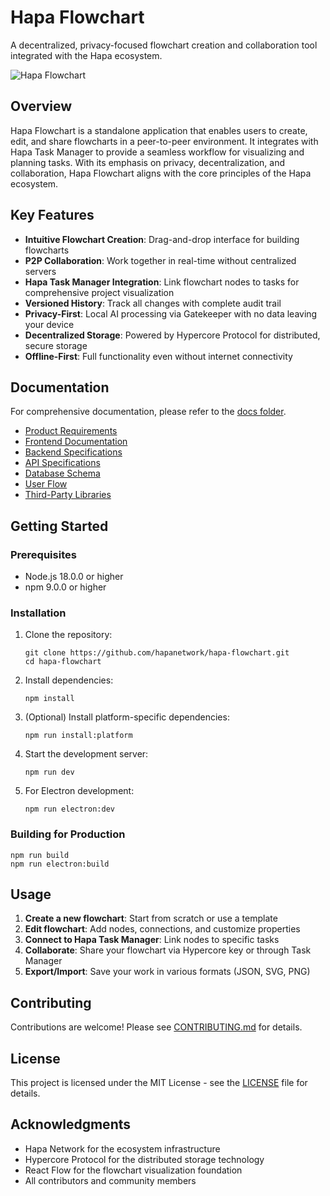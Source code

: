 # Hapa Flowchart

A decentralized, privacy-focused flowchart creation and collaboration tool integrated with the Hapa ecosystem.

![Hapa Flowchart](https://via.placeholder.com/800x400?text=Hapa+Flowchart)

## Overview

Hapa Flowchart is a standalone application that enables users to create, edit, and share flowcharts in a peer-to-peer environment. It integrates with Hapa Task Manager to provide a seamless workflow for visualizing and planning tasks. With its emphasis on privacy, decentralization, and collaboration, Hapa Flowchart aligns with the core principles of the Hapa ecosystem.

## Key Features

- **Intuitive Flowchart Creation**: Drag-and-drop interface for building flowcharts
- **P2P Collaboration**: Work together in real-time without centralized servers
- **Hapa Task Manager Integration**: Link flowchart nodes to tasks for comprehensive project visualization
- **Versioned History**: Track all changes with complete audit trail
- **Privacy-First**: Local AI processing via Gatekeeper with no data leaving your device
- **Decentralized Storage**: Powered by Hypercore Protocol for distributed, secure storage
- **Offline-First**: Full functionality even without internet connectivity

## Documentation

For comprehensive documentation, please refer to the [docs folder](docs/README.md).

- [Product Requirements](docs/product-requirements.md)
- [Frontend Documentation](docs/frontend-documentation.md)
- [Backend Specifications](docs/backend-specifications.md)
- [API Specifications](docs/api-specifications.md)
- [Database Schema](docs/database-schema.md)
- [User Flow](docs/user-flow.md)
- [Third-Party Libraries](docs/third-party-libraries.md)

## Getting Started

### Prerequisites

- Node.js 18.0.0 or higher
- npm 9.0.0 or higher

### Installation

1. Clone the repository:
   ```
   git clone https://github.com/hapanetwork/hapa-flowchart.git
   cd hapa-flowchart
   ```

2. Install dependencies:
   ```
   npm install
   ```

3. (Optional) Install platform-specific dependencies:
   ```
   npm run install:platform
   ```

4. Start the development server:
   ```
   npm run dev
   ```

5. For Electron development:
   ```
   npm run electron:dev
   ```

### Building for Production

```
npm run build
npm run electron:build
```

## Usage

1. **Create a new flowchart**: Start from scratch or use a template
2. **Edit flowchart**: Add nodes, connections, and customize properties
3. **Connect to Hapa Task Manager**: Link nodes to specific tasks
4. **Collaborate**: Share your flowchart via Hypercore key or through Task Manager
5. **Export/Import**: Save your work in various formats (JSON, SVG, PNG)

## Contributing

Contributions are welcome! Please see [CONTRIBUTING.md](CONTRIBUTING.md) for details.

## License

This project is licensed under the MIT License - see the [LICENSE](LICENSE) file for details.

## Acknowledgments

- Hapa Network for the ecosystem infrastructure
- Hypercore Protocol for the distributed storage technology
- React Flow for the flowchart visualization foundation
- All contributors and community members 